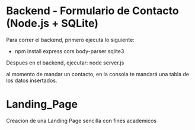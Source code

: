 
# Backend - Formulario de Contacto (Node.js + SQLite)

Para correr el backend, primero ejecuta lo siguiente:

- npm install express cors body-parser sqlite3

Despues en el backend, ejecutar:
node server.js


al momento de mandar un contacto, en la consola te mandará una tabla de los datos insertados.
# Landing_Page
Creacion de una Landing Page sencilla con fines academicos 

